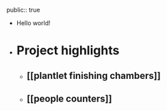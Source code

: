 public:: true

- Hello world!
- # Project highlights
	- ## [[plantlet finishing chambers]]
	- ## [[people counters]]